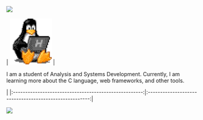 <img src="https://camo.githubusercontent.com/1c2132721868b7ff224197e8c2cb67f1665ff3c7f664f2a60769c3d3490d0fd0/68747470733a2f2f63617073756c652d72656e6465722e76657263656c2e6170702f6170693f747970653d776176696e6726636f6c6f723d316531653265266865696768743d3132302673656374696f6e3d686561646572"></img>



| <img  width="110" src="linux-computer.gif"> |  <p aling="center">
  I am a student of Analysis and Systems Development. Currently, I am learning more about the C language, web frameworks, and other tools.
</p> |
|:-----------------------------------------------------:|:------------------------------------------------------:|

  






<img src="https://camo.githubusercontent.com/21cb720a825a96be92b3665134d1a361a34faa9db3b99eb7a48a5e04c94af0d0/68747470733a2f2f63617073756c652d72656e6465722e76657263656c2e6170702f6170693f747970653d776176696e6726636f6c6f723d316531653265266865696768743d3132302673656374696f6e3d666f6f746572"></img>
